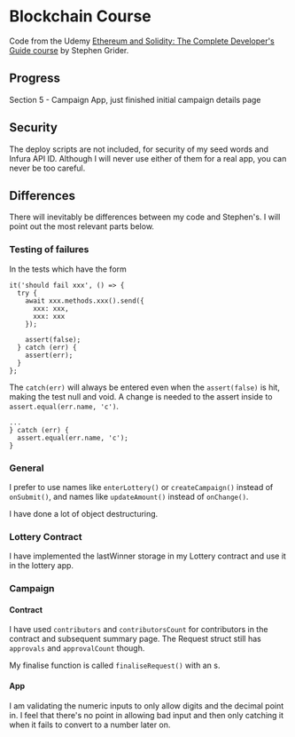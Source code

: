 # Blockchain Course

Code from the Udemy
[Ethereum and Solidity: The Complete Developer's Guide course](https://www.udemy.com/ethereum-and-solidity-the-complete-developers-guide)
by Stephen Grider.

## Progress

Section 5 - Campaign App, just finished initial campaign details page

## Security

The deploy scripts are not included, for security of my seed words and Infura API ID. Although I will never use either of them for a real app, you can never be too careful.

## Differences

There will inevitably be differences between my code and Stephen's. I will
point out the most relevant parts below.

### Testing of failures

In the tests which have the form

    it('should fail xxx', () => {
      try {
        await xxx.methods.xxx().send({
          xxx: xxx,
          xxx: xxx
        });

        assert(false);
      } catch (err) {
        assert(err);
      }
    };

The `catch(err)` will always be entered even when the `assert(false)` is hit, making the test
null and void. A change is needed to the assert inside to `assert.equal(err.name, 'c')`.

    ...
    } catch (err) {
      assert.equal(err.name, 'c');
    }

### General

I prefer to use names like `enterLottery()` or `createCampaign()` instead of `onSubmit()`,
and names like `updateAmount()` instead of `onChange()`.

I have done a lot of object destructuring.

### Lottery Contract

I have implemented the lastWinner storage in my Lottery contract and use it in the lottery app.

### Campaign

#### Contract

I have used `contributors` and `contributorsCount` for contributors in the contract and
subsequent summary page. The Request struct still has `approvals` and `approvalCount` though.

My finalise function is called `finaliseRequest()` with an s.

#### App

I am validating the numeric inputs to only allow digits and the decimal point in. I feel that
there's no point in allowing bad input and then only catching it when it fails to convert to a
number later on.
